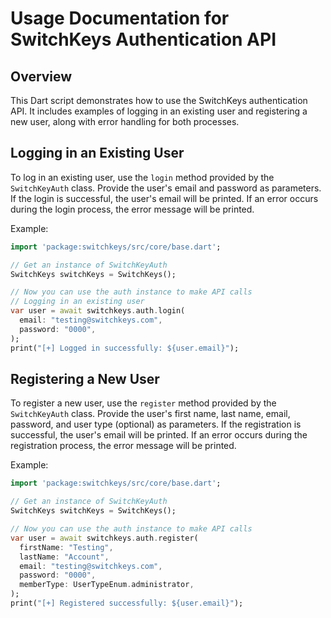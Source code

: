# Usage Documentation for SwitchKeys Authentication API

## Overview

This Dart script demonstrates how to use the SwitchKeys authentication API. It includes examples of logging in an existing user and registering a new user, along with error handling for both processes.

## Logging in an Existing User

To log in an existing user, use the `login` method provided by the `SwitchKeyAuth` class. Provide the user's email and password as parameters. If the login is successful, the user's email will be printed. If an error occurs during the login process, the error message will be printed.

Example:

```dart
import 'package:switchkeys/src/core/base.dart';

// Get an instance of SwitchKeyAuth
SwitchKeys switchKeys = SwitchKeys();

// Now you can use the auth instance to make API calls
// Logging in an existing user
var user = await switchkeys.auth.login(
  email: "testing@switchkeys.com",
  password: "0000",
);
print("[+] Logged in successfully: ${user.email}");


```

## Registering a New User

To register a new user, use the `register` method provided by the `SwitchKeyAuth` class. Provide the user's first name, last name, email, password, and user type (optional) as parameters. If the registration is successful, the user's email will be printed. If an error occurs during the registration process, the error message will be printed.

Example:

```dart
import 'package:switchkeys/src/core/base.dart';

// Get an instance of SwitchKeyAuth
SwitchKeys switchKeys = SwitchKeys();

// Now you can use the auth instance to make API calls
var user = await switchkeys.auth.register(
  firstName: "Testing",
  lastName: "Account",
  email: "testing@switchkeys.com",
  password: "0000",
  memberType: UserTypeEnum.administrator,
);
print("[+] Registered successfully: ${user.email}");
```
